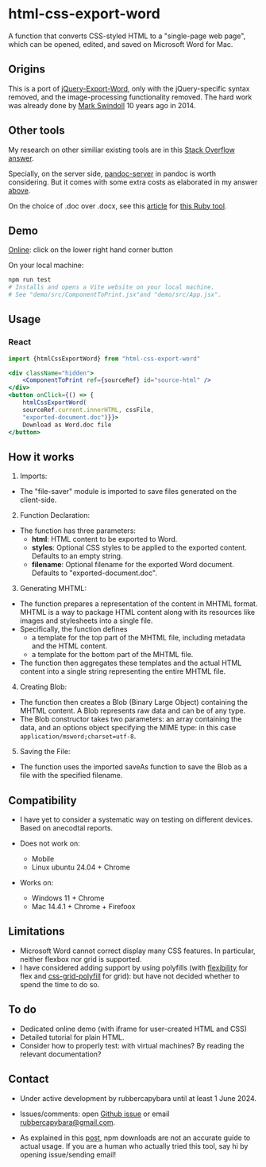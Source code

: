 # html-css-export-word

A function that converts CSS-styled HTML to a "single-page web page", which can be opened, edited, and saved on Microsoft Word for Mac.

## Origins

This is a port of [jQuery-Export-Word](https://github.com/markswindoll/jQuery-Word-Export), only with the jQuery-specific syntax removed, and the image-processing functionality removed. The hard work was already done by [Mark Swindoll](https://github.com/markswindoll) 10 years ago in 2014.

## Other tools

My research on other similiar existing tools are in this [Stack Overflow answer](https://stackoverflow.com/a/78373506/19767032).

Specially, on the server side, [pandoc-server](https://pandoc.org/pandoc-server.html) in pandoc is worth considering. But it comes with some extra costs as elaborated in my answer [above](https://stackoverflow.com/a/78373506/19767032).

On the choice of .doc over .docx, see this [article](https://github.com/metanorma/html2doc/wiki/Why-not-docx%3F) for [this Ruby tool](https://github.com/metanorma/html2doc).

## Demo

[Online](https://3willows.github.io/barAdmission/#/info): click on the lower right hand corner button

On your local machine:

```bash
npm run test
# Installs and opens a Vite website on your local machine.
# See "demo/src/ComponentToPrint.jsx"and "demo/src/App.jsx".
```

## Usage

### React

```jsx
import {htmlCssExportWord} from "html-css-export-word"

<div className="hidden">
    <ComponentToPrint ref={sourceRef} id="source-html" />
</div>
<button onClick={() => {
    htmlCssExportWord(
    sourceRef.current.innerHTML, cssFile, 
    "exported-document.doc")}}>
    Download as Word.doc file
</button>
```

## How it works

1. Imports:

- The "file-saver" module is imported to save files generated on the client-side.

2. Function Declaration:

- The function has three parameters:
  - **html**: HTML content to be exported to Word.
  - **styles**: Optional CSS styles to be applied to the exported content. Defaults to an empty string.
  - **filename**: Optional filename for the exported Word document. Defaults to "exported-document.doc".

3. Generating MHTML:

- The function prepares a representation of the content in MHTML format. MHTML is a way to package HTML content along with its resources like images and stylesheets into a single file.
- Specifically, the function defines
  - a template for the top part of the MHTML file, including metadata and the HTML content.
  - a template for the bottom part of the MHTML file.
- The function then aggregates these templates and the actual HTML content into a single string representing the entire MHTML file.

4. Creating Blob:

- The function then creates a Blob (Binary Large Object) containing the MHTML content. A Blob represents raw data and can be of any type.
- The Blob constructor takes two parameters: an array containing the data, and an options object specifying the MIME type: in this case `application/msword;charset=utf-8`.

5. Saving the File:

- The function uses the imported saveAs function to save the Blob as a file with the specified filename.

## Compatibility

- I have yet to consider a systematic way on testing on different devices. Based on anecodtal reports.

- Does not work on:
  - Mobile
  - Linux ubuntu 24.04 + Chrome

- Works on:
  - Windows 11 + Chrome
  - Mac 14.4.1 + Chrome + Firefoox

## Limitations

- Microsoft Word cannot correct display many CSS features. In particular, neither flexbox nor grid is supported.
- I have considered adding support by using polyfills (with [flexibility](https://github.com/FremyCompany/css-grid-polyfill) for flex and [css-grid-polyfill](https://github.com/jonathantneal/flexibility) for grid): but have not decided whether to spend the time to do so.

## To do

- Dedicated online demo (with iframe for user-created HTML and CSS)
- Detailed tutorial for plain HTML.
- Consider how to properly test: with virtual machines? By reading the relevant documentation?

## Contact

- Under active development by rubbercapybara until at least 1 June 2024.

- Issues/comments: open [Github issue](https://github.com/3willows/html-css-export-word/issues) or email rubbercapybara@gmail.com.

- As explained in this [post](https://dev.to/andyrichardsonn/how-i-exploited-npm-downloads-and-why-you-shouldn-t-trust-them-4bme), npm downloads are not an accurate guide to actual usage. If you are a human who actually tried this tool, say hi by opening issue/sending email!
